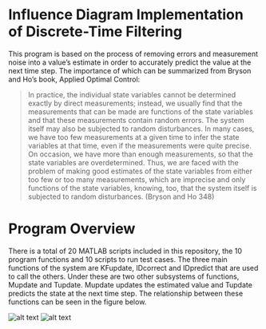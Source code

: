 # Influence Diagram Implementation of Discrete-Time Filtering
This program is based on the process of removing errors and measurement noise into a value’s estimate in order to accurately predict the value at the next time step. The importance of which can be summarized from Bryson and Ho’s book, Applied Optimal Control:
> In practice, the individual state variables cannot be determined exactly by direct measurements; instead, we usually find that the measurements that can be made are functions of
> the state variables and that these measurements contain random errors. The system itself may also be subjected to random disturbances. In many cases, we have too few
> measurements at a given time to infer the state variables at that time, even if the measurements were quite precise. On occasion, we have more than enough measurements, so that
> the state variables are overdetermined. Thus, we are faced with the problem of making good estimates of the state variables from either too few or too many measurements, which
> are imprecise and only functions of the state variables, knowing, too, that the system itself is subjected to random disturbances. (Bryson and Ho 348)

# Program Overview
There is a total of 20 MATLAB scripts included in this repository, the 10 program functions and 10 scripts to run test cases. The three main functions of the system are KFupdate, IDcorrect and IDpredict that are used to call the others. Under these are two other subsystems of functions, Mupdate and Tupdate. Mupdate updates the estimated value and Tupdate predicts the state at the next time step. The relationship between these functions can be seen in the figure below. 

![alt text](https://github.com/pecollins917/test/blob/main/FunctionTree.jpg?raw=true)
![alt text](https://github.com/pecollins917/test/blob/main/Step1.jpg?raw=true)
